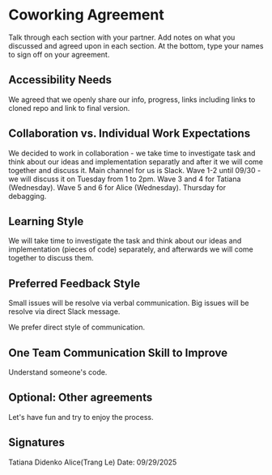 # Coworking Agreement

Talk through each section with your partner. Add notes on what you discussed and agreed upon in each section. At the bottom, type your names to sign off on your agreement.

## Accessibility Needs
We agreed that we openly share our info, progress, links including links to cloned repo and link to final version.

## Collaboration vs. Individual Work Expectations
We decided to work in collaboration - we take time to investigate task and think about our ideas and implementation separatly and after it we will come together and discuss it. Main channel for us is Slack. Wave 1-2 until 09/30 - we will discuss it on Tuesday from 1 to 2pm. Wave 3 and 4 for Tatiana (Wednesday). Wave 5 and 6 for Alice (Wednesday). Thursday for debagging.

## Learning Style
We will take time to investigate the task and think about our ideas and implementation (pieces of code) separately, and afterwards we will come together to discuss them.

## Preferred Feedback Style
Small issues will be resolve via verbal communication. Big issues will be resolve via direct Slack message.

We prefer direct style of communication.

## One Team Communication Skill to Improve
Understand someone's code.

## Optional: Other agreements
Let's have fun and try to enjoy the process.

## Signatures
Tatiana Didenko 
Alice(Trang Le) Date: 09/29/2025